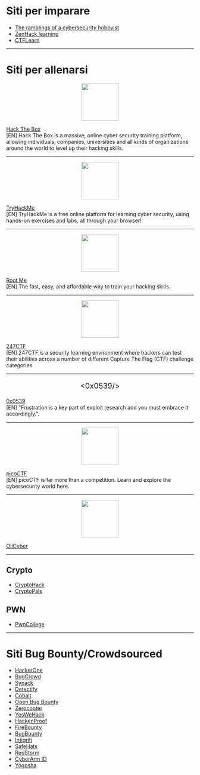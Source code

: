 # Siti per imparare
- [The ramblings of a cybersecurity hobbyist](https://www.bootlesshacker.com/)
- [ZenHack learning](https://zenhack.it/learning)
- [CTFLearn](https://ctflearn.com/)
______________________________________________________________________________________________________________________________________________________________
 
# Siti per allenarsi

<p align="center">
<img src="https://www.hackthebox.eu/images/logo-htb.svg" height="100" weight="100" style="align:center">
</p>

[Hack The Box](https://www.hackthebox.eu/)<br>
[EN] Hack The Box is a massive, online cyber security training platform, allowing individuals, companies, universities and all kinds of organizations around the world to level up their hacking skills.
________________________________________________________________________________________________________________________________________________________________________________

<p align="center">
<img src="https://assets.tryhackme.com/img/logo/tryhackme_logo_full.svg" height="100" weight="100" style="align:center">
</p>

[TryHackMe](https://tryhackme.com/) <br>
[EN] TryHackMe is a free online platform for learning cyber security, using hands-on exercises and labs, all through your browser! 
________________________________________________________________________________________________________________________________________________________________________________

<p align="center">
<img src="https://www.root-me.org/IMG/siteon0.svg?1574327304" height="100" weight="100" style="align:center">
</p>

[Root Me](https://www.root-me.org/?lang=en)<br>
[EN] The fast, easy, and affordable way to train your hacking skills.
________________________________________________________________________________________________________________________________________________________________________________

<p align="center">
<img src="https://th.bing.com/th/id/OIP.QTWpEqI2ytR4x00CgRTpAQHaHm?w=171&h=180&c=7&o=5&dpr=1.12&pid=1.7" height="100" weight="100" style="align:center">
</p>

[247CTF](https://247ctf.com/)<br>
[EN] 247CTF is a security learning environment where hackers can test their abilities across a number of different Capture The Flag (CTF) challenge categories
________________________________________________________________________________________________________________________________________________________________________________

<p align="center" style="font-size:20px">
<span color="red"> <</span>0x0539<span color="red">/> </span>
</p>

[0x0539](https://0x0539.net/)<br>
[EN] “Frustration is a key part of exploit research and you must embrace it accordingly.”.
________________________________________________________________________________________________________________________________________________________________________________

<p align="center">
<img src="https://picoctf.org/img/logos/picoctf-logo-horizontal-white.svg" height="100" weight="100" style="align:center">
</p>

[picoCTF](https://www.picoctf.org/)<br>
[EN] picoCTF is far more than a competition. Learn and explore the cybersecurity world here.
________________________________________________________________________________________________________________________________________________________________________________

<p align="center">
<img src="https://training.olicyber.it/static/media/olicyber.25855eff.png" height="100" weight="100" style="align:center">
</p>

[OliCyber](https://training.olicyber.it/)<br>
________________________________________________________________________________________________________________________________________________________________________________

## Crypto
- [CryptoHack](https://cryptohack.org/)
- [CryptoPals](https://cryptopals.com/)

## PWN
- [PwnCollege](https://pwn.college/)

______________________________________________________________________________________________________________________________________________________________
# Siti Bug Bounty/Crowdsourced
- [HackerOne](https://www.hackerone.com/)
- [BugCrowd](https://www.bugcrowd.com/)
- [Synack](https://www.synack.com/)
- [Detectify](https://detectify.com/)
- [Cobalt](https://cobalt.io/)
- [Open Bug Bounty](https://www.openbugbounty.org//)
- [Zerocopter](https://www.zerocopter.com/)
- [YesWeHack](https://www.yeswehack.com/)
- [HackenProof](https://hackenproof.com/)
- [FireBounty](https://firebounty.com/)
- [BugBounty](https://bug-bounty.com/)
- [Intigriti](https://www.intigriti.com/)
- [SafeHats](https://safehats.com/)
- [RedStorm](https://www.redstorm.com/)
- [CyberArm ID](https://www.cyberarmy.id/en)
- [Yogosha](https://yogosha.com/)
 
